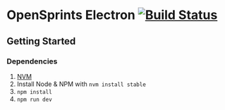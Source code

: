 # OpenSprints Electron [![Build Status](https://travis-ci.org/opensprints/opensprints-electron.svg?branch=master)](https://travis-ci.org/opensprints/opensprints-electron)

## Getting Started

### Dependencies

1. [NVM](https://github.com/creationix/nvm)
2. Install Node & NPM with ```nvm install stable```
3. ```npm install```
4. ```npm run dev```
